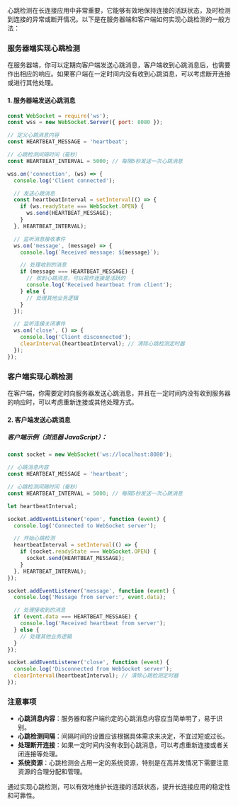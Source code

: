 心跳检测在长连接应用中非常重要，它能够有效地保持连接的活跃状态，及时检测到连接的异常或断开情况。以下是在服务器端和客户端如何实现心跳检测的一般方法：

### 服务器端实现心跳检测

在服务器端，你可以定期向客户端发送心跳消息，客户端收到心跳消息后，也需要作出相应的响应。如果客户端在一定时间内没有收到心跳消息，可以考虑断开连接或进行其他处理。

#### 1. 服务器端发送心跳消息

```javascript
const WebSocket = require('ws');
const wss = new WebSocket.Server({ port: 8080 });

// 定义心跳消息内容
const HEARTBEAT_MESSAGE = 'heartbeat';

// 心跳检测间隔时间（毫秒）
const HEARTBEAT_INTERVAL = 5000; // 每隔5秒发送一次心跳消息

wss.on('connection', (ws) => {
  console.log('Client connected');

  // 发送心跳消息
  const heartbeatInterval = setInterval(() => {
    if (ws.readyState === WebSocket.OPEN) {
      ws.send(HEARTBEAT_MESSAGE);
    }
  }, HEARTBEAT_INTERVAL);

  // 监听消息接收事件
  ws.on('message', (message) => {
    console.log(`Received message: ${message}`);

    // 处理收到的消息
    if (message === HEARTBEAT_MESSAGE) {
      // 收到心跳消息，可以视作连接是活跃的
      console.log('Received heartbeat from client');
    } else {
      // 处理其他业务逻辑
    }
  });

  // 监听连接关闭事件
  ws.on('close', () => {
    console.log('Client disconnected');
    clearInterval(heartbeatInterval); // 清除心跳检测定时器
  });
});
```

### 客户端实现心跳检测

在客户端，你需要定时向服务器发送心跳消息，并且在一定时间内没有收到服务器的响应时，可以考虑重新连接或其他处理方式。

#### 2. 客户端发送心跳消息

##### 客户端示例（浏览器 JavaScript）：

```javascript
const socket = new WebSocket('ws://localhost:8080');

// 心跳消息内容
const HEARTBEAT_MESSAGE = 'heartbeat';

// 心跳检测间隔时间（毫秒）
const HEARTBEAT_INTERVAL = 5000; // 每隔5秒发送一次心跳消息

let heartbeatInterval;

socket.addEventListener('open', function (event) {
  console.log('Connected to WebSocket server');

  // 开始心跳检测
  heartbeatInterval = setInterval(() => {
    if (socket.readyState === WebSocket.OPEN) {
      socket.send(HEARTBEAT_MESSAGE);
    }
  }, HEARTBEAT_INTERVAL);
});

socket.addEventListener('message', function (event) {
  console.log('Message from server:', event.data);

  // 处理接收到的消息
  if (event.data === HEARTBEAT_MESSAGE) {
    console.log('Received heartbeat from server');
  } else {
    // 处理其他业务逻辑
  }
});

socket.addEventListener('close', function (event) {
  console.log('Disconnected from WebSocket server');
  clearInterval(heartbeatInterval); // 清除心跳检测定时器
});
```

### 注意事项

- **心跳消息内容**：服务器和客户端约定的心跳消息内容应当简单明了，易于识别。
- **心跳检测间隔**：间隔时间的设置应该根据具体需求来决定，不宜过短或过长。
- **处理断开连接**：如果一定时间内没有收到心跳消息，可以考虑重新连接或者关闭连接等处理。
- **系统资源**：心跳检测会占用一定的系统资源，特别是在高并发情况下需要注意资源的合理分配和管理。

通过实现心跳检测，可以有效地维护长连接的活跃状态，提升长连接应用的稳定性和可靠性。
